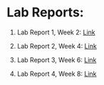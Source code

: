# Lab Reports:

1. Lab Report 1, Week 2: [Link](https://bsalvania.github.io/cse-15l-lab-reports/report1/cse-15l-lab-report-1.html)

2. Lab Report 2, Week 4: [Link](https://bsalvania.github.io/cse-15l-lab-reports/report2/cse-15l-lab-report-2.html)

3. Lab Report 3, Week 6: [Link](https://bsalvania.github.io/cse-15l-lab-reports/report3/cse-15l-lab-report-3.html)

4. Lab Report 4, Week 8: [Link](https://bsalvania.github.io/cse-15l-lab-reports/report4/cse-15l-lab-report-4.html)